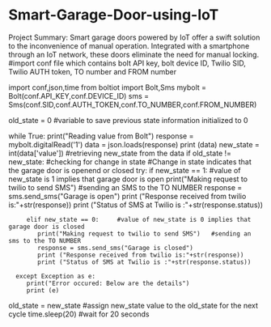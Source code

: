 # Smart-Garage-Door-using-IoT
Project Summary: Smart garage doors powered by IoT offer a swift solution to the inconvenience of manual operation. Integrated with a smartphone through an IoT network, these doors eliminate the need for manual locking. 
#import conf file which contains bolt API key, bolt device ID, Twilio SID, Twilio AUTH token, TO number and FROM number

import conf,json,time
from boltiot import Bolt,Sms
mybolt = Bolt(conf.API_KEY,conf.DEVICE_ID)
sms = Sms(conf.SID,conf.AUTH_TOKEN,conf.TO_NUMBER,conf.FROM_NUMBER)

old_state = 0     #variable to save previous state information initialized to 0

while True:
   print("Reading value from Bolt")
   response = mybolt.digitalRead('1')
   data = json.loads(response)
   print (data)
   new_state = int(data['value'])   #retrieving new_state from the data
   if old_state != new_state:   #checking for change in state
   #Change in state indicates that the garage door is openend or closed
      try:
         if new_state == 1:    #value of new_state is 1 implies that garage door is open
            print("Making request to twilio to send SMS")   #sending an SMS to the TO NUMBER
            response = sms.send_sms("Garage is open")
            print ("Response received from twilio is:"+str(response))
            print ("Status of SMS at Twilio is :"+str(response.status))

         elif new_state == 0:     #value of new_state is 0 implies that garage door is closed
            print("Making request to twilio to send SMS")   #sending an sms to the TO NUMBER
            response = sms.send_sms("Garage is closed")
            print ("Response received from twilio is:"+str(response))
            print ("Status of SMS at Twilio is :"+str(response.status))

      except Exception as e:
         print("Error occured: Below are the details")
         print (e)
   old_state = new_state   #assign new_state value to the old_state for the next cycle
   time.sleep(20)     #wait for 20 seconds
